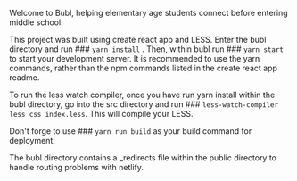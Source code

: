 Welcome to Bubl, helping elementary age students connect before entering middle school.

This project was built using create react app and LESS. Enter the bubl directory and run ### `yarn install` . Then, within bubl run ### `yarn start` to start your development server. It is recommended to use the yarn commands, rather than the npm commands listed in the create react app readme.

To run the less watch compiler, once you have run yarn install within the bubl directory, go into the src directory and run ### `less-watch-compiler less css index.less`. This will compile your LESS.

Don't forge to use ### `yarn run build` as your build command for deployment.

The bubl directory contains a \_redirects file within the public directory to handle routing problems with netlify.
